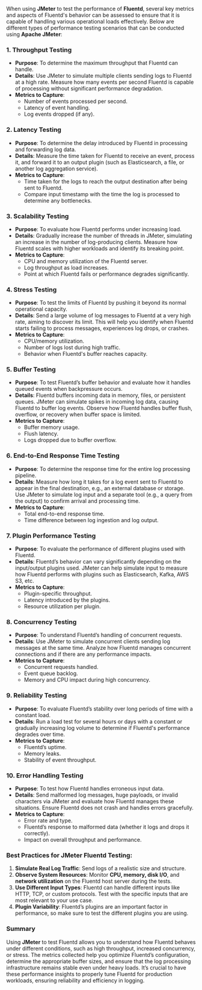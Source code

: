 When using **JMeter** to test the performance of **Fluentd**, several key metrics and aspects of Fluentd's behavior can be assessed to ensure that it is capable of handling various operational loads effectively. Below are different types of performance testing scenarios that can be conducted using **Apache JMeter**:

### 1. **Throughput Testing**
   - **Purpose**: To determine the maximum throughput that Fluentd can handle.
   - **Details**: Use JMeter to simulate multiple clients sending logs to Fluentd at a high rate. Measure how many events per second Fluentd is capable of processing without significant performance degradation.
   - **Metrics to Capture**:
     - Number of events processed per second.
     - Latency of event handling.
     - Log events dropped (if any).

### 2. **Latency Testing**
   - **Purpose**: To determine the delay introduced by Fluentd in processing and forwarding log data.
   - **Details**: Measure the time taken for Fluentd to receive an event, process it, and forward it to an output plugin (such as Elasticsearch, a file, or another log aggregation service).
   - **Metrics to Capture**:
     - Time taken for the logs to reach the output destination after being sent to Fluentd.
     - Compare input timestamp with the time the log is processed to determine any bottlenecks.

### 3. **Scalability Testing**
   - **Purpose**: To evaluate how Fluentd performs under increasing load.
   - **Details**: Gradually increase the number of threads in JMeter, simulating an increase in the number of log-producing clients. Measure how Fluentd scales with higher workloads and identify its breaking point.
   - **Metrics to Capture**:
     - CPU and memory utilization of the Fluentd server.
     - Log throughput as load increases.
     - Point at which Fluentd fails or performance degrades significantly.

### 4. **Stress Testing**
   - **Purpose**: To test the limits of Fluentd by pushing it beyond its normal operational capacity.
   - **Details**: Send a large volume of log messages to Fluentd at a very high rate, aiming to discover its limit. This will help you identify when Fluentd starts failing to process messages, experiences log drops, or crashes.
   - **Metrics to Capture**:
     - CPU/memory utilization.
     - Number of logs lost during high traffic.
     - Behavior when Fluentd's buffer reaches capacity.

### 5. **Buffer Testing**
   - **Purpose**: To test Fluentd’s buffer behavior and evaluate how it handles queued events when backpressure occurs.
   - **Details**: Fluentd buffers incoming data in memory, files, or persistent queues. JMeter can simulate spikes in incoming log data, causing Fluentd to buffer log events. Observe how Fluentd handles buffer flush, overflow, or recovery when buffer space is limited.
   - **Metrics to Capture**:
     - Buffer memory usage.
     - Flush latency.
     - Logs dropped due to buffer overflow.

### 6. **End-to-End Response Time Testing**
   - **Purpose**: To determine the response time for the entire log processing pipeline.
   - **Details**: Measure how long it takes for a log event sent to Fluentd to appear in the final destination, e.g., an external database or storage. Use JMeter to simulate log input and a separate tool (e.g., a query from the output) to confirm arrival and processing time.
   - **Metrics to Capture**:
     - Total end-to-end response time.
     - Time difference between log ingestion and log output.

### 7. **Plugin Performance Testing**
   - **Purpose**: To evaluate the performance of different plugins used with Fluentd.
   - **Details**: Fluentd’s behavior can vary significantly depending on the input/output plugins used. JMeter can help simulate input to measure how Fluentd performs with plugins such as Elasticsearch, Kafka, AWS S3, etc.
   - **Metrics to Capture**:
     - Plugin-specific throughput.
     - Latency introduced by the plugins.
     - Resource utilization per plugin.

### 8. **Concurrency Testing**
   - **Purpose**: To understand Fluentd’s handling of concurrent requests.
   - **Details**: Use JMeter to simulate concurrent clients sending log messages at the same time. Analyze how Fluentd manages concurrent connections and if there are any performance impacts.
   - **Metrics to Capture**:
     - Concurrent requests handled.
     - Event queue backlog.
     - Memory and CPU impact during high concurrency.

### 9. **Reliability Testing**
   - **Purpose**: To evaluate Fluentd’s stability over long periods of time with a constant load.
   - **Details**: Run a load test for several hours or days with a constant or gradually increasing log volume to determine if Fluentd's performance degrades over time.
   - **Metrics to Capture**:
     - Fluentd’s uptime.
     - Memory leaks.
     - Stability of event throughput.

### 10. **Error Handling Testing**
   - **Purpose**: To test how Fluentd handles erroneous input data.
   - **Details**: Send malformed log messages, huge payloads, or invalid characters via JMeter and evaluate how Fluentd manages these situations. Ensure Fluentd does not crash and handles errors gracefully.
   - **Metrics to Capture**:
     - Error rate and type.
     - Fluentd’s response to malformed data (whether it logs and drops it correctly).
     - Impact on overall throughput and performance.

### Best Practices for JMeter Fluentd Testing:
1. **Simulate Real Log Traffic**: Send logs of a realistic size and structure.
2. **Observe System Resources**: Monitor **CPU, memory, disk I/O**, and **network utilization** on the Fluentd host server during the tests.
3. **Use Different Input Types**: Fluentd can handle different inputs like HTTP, TCP, or custom protocols. Test with the specific inputs that are most relevant to your use case.
4. **Plugin Variability**: Fluentd’s plugins are an important factor in performance, so make sure to test the different plugins you are using.

### Summary
Using **JMeter** to test Fluentd allows you to understand how Fluentd behaves under different conditions, such as high throughput, increased concurrency, or stress. The metrics collected help you optimize Fluentd’s configuration, determine the appropriate buffer sizes, and ensure that the log processing infrastructure remains stable even under heavy loads. It’s crucial to have these performance insights to properly tune Fluentd for production workloads, ensuring reliability and efficiency in logging.
